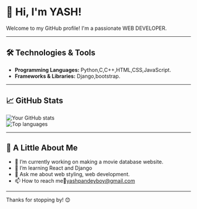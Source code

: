 # 👋 Hi, I'm YASH!

Welcome to my GitHub profile! I'm a passionate WEB DEVELOPER.

---

## 🛠️ Technologies & Tools

- **Programming Languages:** Python,C,C++,HTML,CSS,JavaScript.
- **Frameworks & Libraries:** Django,bootstrap.

---

## 📈 GitHub Stats

![Your GitHub stats](https://github-readme-stats.vercel.app/api?username=modijiyash&show_icons=true&theme=radical)  
![Top languages](https://github-readme-stats.vercel.app/api/top-langs/?username=modijiyash&layout=compact&theme=radical)

---

## 🚀 A Little About Me

- 🔭 I’m currently working on making a movie database website. 
- 🌱 I’m learning React and Django
- 💬 Ask me about web styling, web development. 
- 📫 How to reach me📧yashpandeyboy@gmail.com    

---

Thanks for stopping by! 😊  
